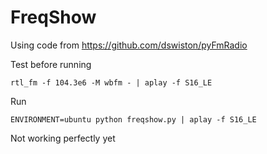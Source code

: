 FreqShow
========

Using code from https://github.com/dswiston/pyFmRadio

Test before running
```
rtl_fm -f 104.3e6 -M wbfm - | aplay -f S16_LE
```

Run
```
ENVIRONMENT=ubuntu python freqshow.py | aplay -f S16_LE
```

Not working perfectly yet


